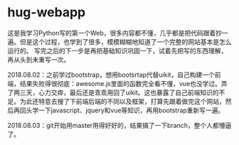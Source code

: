 # hug-webapp
这是我学习Python写的第一个Web，很多内容都不懂，几乎都是把代码跟着抄一遍。但是这个过程，也学到了很多，模模糊糊地知道了一个完整的网站基本是怎么运行的。
写完之后的下一步是再把基础知识巩固一下，试着先把写的东西理解，再从头到未重写一次。

2018.08.02：之前学过bootstrap，想用bootsrtap代替uikit，自己构建一个前端，结果失败得很彻底：awesome.js里面的函数完全看不懂，vue也没学过。弄了两三天，心力交瘁，最后还是乖乖用回了uikit。这也暴露了自己前端知识的不足。为此还特意去搜了下前端后端的不同以及框架，打算先跟着做完这个网站，然后再回头学一下javascript、jquery和vue等知识，再用bootstrap重新写一遍。 

2018.08.03：git开始用master用得好好的，结果搞了一下branch，整个人都懵逼了。
